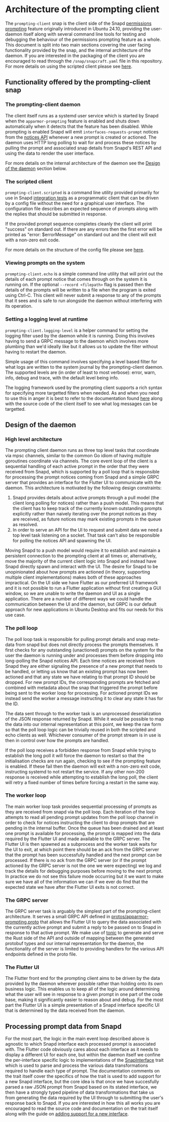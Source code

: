# Architecture of the prompting client

The `prompting-client` snap is the client side of the Snapd [permissions prompting][0]
feature originally introduced in Ubuntu 24.10, providing the user-daemon itself
along with several command line tools for testing and debugging the behaviour
of the permissions prompting feature as a whole. This document is split into two
main sections covering the user facing functionality provided by the snap, and the
internal architecture of the daemon. If you are interested in the packaging of the
client you are encouraged to read through the `/snap/snapcraft.yaml` file in this
repository. For more details on using the scripted client please see [here][1].


## Functionality offered by the prompting-client snap
### The prompting-client daemon

The client itself runs as a systemd user service which is started by Snapd when the
`apparmor-prompting` feature is enabled and shuts down automatically when it detects
that the feature has been disabled. While prompting is enabled Snapd will emit
`interfaces-requests-prompt` notices from the [notices API][2] whenever a new prompt
is created or actioned. The daemon uses HTTP long polling to wait for and process
these notices by pulling the prompt and associated snap details from Snapd's REST
API and using the data to render the user interface.

For more details on the internal architecture of the daemon see the
[Design of the daemon][3] section below.


### The scripted client

`prompting-client.scripted` is a command line utility provided primarily for use in Snapd
[integration tests][4] as a programmatic client that can be driven by a config file
without the need for a graphical user interface. The configuration file describes
an expected sequence of prompts along with the replies that should be submitted in
response.

If the provided prompt sequence completes cleanly the client will print "success" on standard
out. If there are any errors then the first error will be printed as "error: $errorMessage" on
standard out and the client will exit with a non-zero exit code.

For more details on the structure of the config file please see [here][1].


### Viewing prompts on the system

`prompting-client.echo` is a simple command line utility that will print out the details
of each prompt notice that comes through on the system it is running on. If the optional
`--record <filepath>` flag is passed then the details of the prompts will be written to
a file when the program is exited using Ctrl-C. This client will never submit a
response to any of the prompts that it sees and is safe to run alongside the
daemon without interfering with its operation.


### Setting a logging level at runtime

`prompting-client.logging-level` is a helper command for setting the logging filter
used by the daemon while it is running. Doing this involves having to send a GRPC message
to the daemon which involves more plumbing than we'd ideally like but it allows us to
update the filter without having to restart the daemon.

Simple usage of this command involves specifying a level based filter for what logs
are written to the system journal by the prompting-client daemon. The supported levels
are (in order of least to most verbose): error, warn, info, debug and trace, with the
default level being info.

The logging framework used by the prompting client supports a rich syntax for specifying
more targetted filters when needed. As and when you need to use this in anger it is best
to refer to the documentation found [here][5] along with the source code of the client
itself to see what log messages can be targetted.


## Design of the daemon

### High level architecture

The prompting client daemon runs as three top level tasks that coordinate via mpsc channels,
similar to the common Go idiom of having multiple goroutines coordinate via channels. The
core event loop of the client is a sequential handling of each active prompt in the order
that they were received from Snapd, which is supported by a poll loop that is responsible
for processing the prompt notices coming from Snapd and a simple GRPC server that provides
an interface for the Flutter UI to communicate with the daemon. This architecture is
motivated by the following design constraints:

  1. Snapd provides details about active prompts through a pull model (the client long
     polling for notices) rather than a push model. This means that the client has to
     keep track of the currently known outstanding prompts explicitly rather than naively
     iterating over the prompt notices as they are received, as future notices may mark
     existing prompts in the queue as resolved.
  2. In order to serve an API for the UI to request and submit data we need a top level
     task listening on a socket. That task can't also be responsible for polling the
     notices API and spawning the UI.

Moving Snapd to a push model would require it to establish and maintain a persistent
connection to the prompting client at all times or, alternatively, move the majority of
the current client logic into Snapd and instead have Snapd directly spawn and interact
with the UI. The desire for Snapd to be unopinionated about how prompts are actioned
(in theory, supporting multiple client implementations) makes both of these approaches
impractical. On the UI side we have Flutter as our preferred UI framework and it is not
possible to run a Flutter application without first creating a GUI window, so we are
unable to write the daemon and UI as a single application. There are a number of
different ways we could handle the communication between the UI and the daemon, but GRPC
is our default approach for new applications in Ubuntu Desktop and fits our needs for
this use case.

### The poll loop

The poll loop task is responsible for pulling prompt details and snap meta-data from
snapd but does not directly process the prompts themselves. It first checks for any
outstanding (unactioned) prompts on the system for the user the daemon is running under
and processes them before dropping into long-polling the Snapd notices API. Each time
notices are received from Snapd they are either signaling the presence of a new prompt
that needs to be handled, or letting us know that an existing prompt has now been actioned
and that any state we have relating to that prompt ID should be dropped. For new prompt IDs,
the corresponding prompts are fetched and combined with metadata about the snap that
triggered the prompt before being sent to the worker loop for processing. For actioned
prompt IDs we instead send the worker a message instructing it to clear any state it has
for the ID.

The data sent through to the worker task is an unprocessed deserialization of the JSON
response returned by Snapd. While it _would_ be possible to map the data into our
internal representation at this point, we keep the raw form so that the poll loop logic
can be trivially reused in both the scripted and echo clients as well. Whichever
consumer of the prompt stream is in use is then in control over how the prompts are
handled.

If the poll loop receives a forbidden response from Snapd while trying to establish the
long poll it will force the daemon to restart so that the initialisation checks are run
again, checking to see if the prompting feature is enabled. If these fail then the daemon
will exit with a non-zero exit code, instructing systemd to not restart the service. If
any other non-200 response is received while attempting to establish the long poll, the
client will retry a fixed number of times before forcing a restart in the same way.


### The worker loop

The main worker loop task provides sequential processing of prompts as they are received
from snapd via the poll loop. Each iteration of the loop attempts to read all pending
prompt updates from the poll loop channel in order to check for notices instructing the
client to drop prompts that are pending in the internal buffer. Once the queue has been
drained and at least one prompt is available for processing, the prompt is mapped into
the data required by the Flutter UI and made available to the GRPC server. The Flutter
UI is then spawned as a subprocess and the worker task waits for the UI to exit, at which
point there should be an ack from the GRPC server that the prompt has been successfully
handled and the next prompt can be processed. If there is no ack from the GRPC server
(or if the prompt actioned by the GRPC server is not the one we were expecting) we log
and track the details for debugging purposes before moving to the next prompt. In
practice we do not see this failure mode occurring but it we want to make sure we have
all of the information we can if we ever do find that the expected state we have after
the Flutter UI exits is not correct.


### The GRPC server

The GRPC server task is arguably the simplest part of the prompting-client architecture.
It serves a small GRPC API defined in [protos/apparmor-prompting.proto][6] that allows
the Flutter UI to query the data associated with the currently active prompt and submit
a reply to be passed on to Snapd in response to that active prompt. We make use of
[tonic][7] to generate and serve the Rust side of the API and outside of mapping between
the generated protobuf types and our internal representation for the daemon, the
functionality of the server is limited to providing handlers for the various API endpoints
defined in the proto file.

### The Flutter UI

The Flutter front end for the prompting client aims to be driven by the data provided
by the daemon wherever possible rather than holding onto its own business logic. This
enables us to keep all of the logic around determining what the user will see in response
to a given prompt in one part of the code base, making it significantly easier to reason
about and debug. For the most part the Flutter UI is a simple presentation of a Snapd
interface specific UI that is determined by the data received from the daemon.


## Processing prompt data from Snapd

For the most part, the logic in the main event loop described above is agnostic to which
Snapd interface each processed prompt is associated with. The Flutter code obviously cares
about each interface as it needs to display a different UI for each one, but within the
daemon itself we confine the per-interface specific logic to implementations of the
[SnapInterface][8] trait which is used to parse and process the various data transformations
required to handle each type of prompt. The documentation comments on the trait itself
cover the specifics of how the trait is used to add support for a new Snapd interface,
but the core idea is that once we have succesfully parsed a raw JSON prompt from Snapd
based on its stated interface, we then have a strongly typed pipeline of data transformations
that take us from generating the data required by the UI through to submitting the user's
response back to Snapd. If you are interested in how this all works you are encouraged to
read the source code and documentation on the trait itself along with the guide on
[adding support for a new interface][9].



  [0]: https://discourse.ubuntu.com/t/ubuntu-desktop-s-24-10-dev-cycle-part-5-introducing-permissions-prompting/47963
  [1]: running-the-scripted-client.md
  [2]: https://snapcraft.io/docs/snapd-rest-api#heading--notices
  [3]: #design-of-the-daemon
  [4]: https://github.com/canonical/snapd/tree/master/tests/main/apparmor-prompting-integration-tests
  [5]: https://docs.rs/tracing-subscriber/latest/tracing_subscriber/filter/struct.EnvFilter.html  
  [6]: ../protos/apparmor-prompting.proto  
  [7]: https://docs.rs/tonic/latest/tonic/
  [8]: ../prompting-client/src/snapd_client/interfaces/mod.rs
  [9]: adding-support-for-new-interfaces.md
